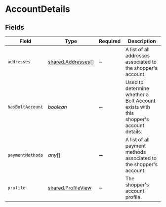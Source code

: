 # AccountDetails


## Fields

| Field                                                                                | Type                                                                                 | Required                                                                             | Description                                                                          |
| ------------------------------------------------------------------------------------ | ------------------------------------------------------------------------------------ | ------------------------------------------------------------------------------------ | ------------------------------------------------------------------------------------ |
| `addresses`                                                                          | [shared.Addresses](../../../sdk/models/shared/addresses.md)[]                        | :heavy_minus_sign:                                                                   | A list of all addresses associated to the shopper's account.                         |
| `hasBoltAccount`                                                                     | *boolean*                                                                            | :heavy_minus_sign:                                                                   | Used to determine whether a Bolt Account exists with this shopper's account details. |
| `paymentMethods`                                                                     | *any*[]                                                                              | :heavy_minus_sign:                                                                   | A list of all payment methods associated to the shopper's account.                   |
| `profile`                                                                            | [shared.ProfileView](../../../sdk/models/shared/profileview.md)                      | :heavy_minus_sign:                                                                   | The shopper's account profile.                                                       |